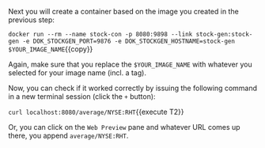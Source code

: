 Next you will create a container based on the image you created in the previous step:

`docker run --rm --name stock-con -p 8080:9898 --link stock-gen:stock-gen -e DOK_STOCKGEN_PORT=9876 -e DOK_STOCKGEN_HOSTNAME=stock-gen $YOUR_IMAGE_NAME`{{copy}}

Again, make sure that you replace the `$YOUR_IMAGE_NAME` with whatever you selected for your image name (incl. a tag).

Now, you can check if it worked correctly by issuing the following command in a new terminal session (click the `+` button):

`curl localhost:8080/average/NYSE:RHT`{{execute T2}}

Or, you can click on the `Web Preview` pane and whatever URL comes up there, you append `average/NYSE:RHT`.
